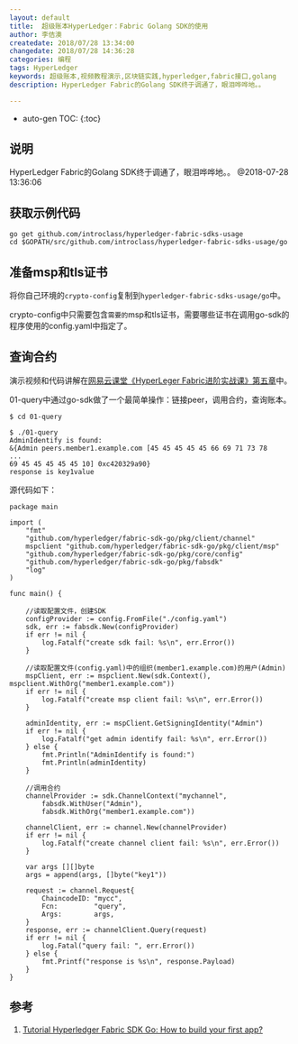 ```yaml
---
layout: default
title:  超级账本HyperLedger：Fabric Golang SDK的使用
author: 李佶澳
createdate: 2018/07/28 13:34:00
changedate: 2018/07/28 14:36:28
categories: 编程
tags: HyperLedger
keywords: 超级账本,视频教程演示,区块链实践,hyperledger,fabric接口,golang
description: HyperLedger Fabric的Golang SDK终于调通了，眼泪哗哗地。。

---
```


* auto-gen TOC:
{:toc}

## 说明

HyperLedger Fabric的Golang SDK终于调通了，眼泪哗哗地。。 @2018-07-28 13:36:06

## 获取示例代码

	go get github.com/introclass/hyperledger-fabric-sdks-usage
	cd $GOPATH/src/github.com/introclass/hyperledger-fabric-sdks-usage/go

## 准备msp和tls证书

将你自己环境的`crypto-config`复制到`hyperledger-fabric-sdks-usage/go`中。

crypto-config中只需要包含`需要的`msp和tls证书，需要哪些证书在调用go-sdk的程序使用的config.yaml中指定了。

## 查询合约

演示视频和代码讲解在[网易云课堂《HyperLeger Fabric进阶实战课》第五章](https://study.163.com/course/courseMain.htm?courseId=1005359012&share=2&shareId=400000000376006)中。

01-query中通过go-sdk做了一个最简单操作：链接peer，调用合约，查询账本。

	$ cd 01-query
	
	$ ./01-query
	AdminIdentify is found:
	&{Admin peers.member1.example.com [45 45 45 45 45 66 69 71 73 78
	...
	69 45 45 45 45 45 10] 0xc420329a90}
	response is key1value

源代码如下：

	package main
	
	import (
		"fmt"
		"github.com/hyperledger/fabric-sdk-go/pkg/client/channel"
		mspclient "github.com/hyperledger/fabric-sdk-go/pkg/client/msp"
		"github.com/hyperledger/fabric-sdk-go/pkg/core/config"
		"github.com/hyperledger/fabric-sdk-go/pkg/fabsdk"
		"log"
	)
	
	func main() {
	
		//读取配置文件，创建SDK
		configProvider := config.FromFile("./config.yaml")
		sdk, err := fabsdk.New(configProvider)
		if err != nil {
			log.Fatalf("create sdk fail: %s\n", err.Error())
		}
	
		//读取配置文件(config.yaml)中的组织(member1.example.com)的用户(Admin)
		mspClient, err := mspclient.New(sdk.Context(), mspclient.WithOrg("member1.example.com"))
		if err != nil {
			log.Fatalf("create msp client fail: %s\n", err.Error())
		}
	
		adminIdentity, err := mspClient.GetSigningIdentity("Admin")
		if err != nil {
			log.Fatalf("get admin identify fail: %s\n", err.Error())
		} else {
			fmt.Println("AdminIdentify is found:")
			fmt.Println(adminIdentity)
		}
	
		//调用合约
		channelProvider := sdk.ChannelContext("mychannel",
			fabsdk.WithUser("Admin"),
			fabsdk.WithOrg("member1.example.com"))
	
		channelClient, err := channel.New(channelProvider)
		if err != nil {
			log.Fatalf("create channel client fail: %s\n", err.Error())
		}
	
		var args [][]byte
		args = append(args, []byte("key1"))
	
		request := channel.Request{
			ChaincodeID: "mycc",
			Fcn:         "query",
			Args:        args,
		}
		response, err := channelClient.Query(request)
		if err != nil {
			log.Fatal("query fail: ", err.Error())
		} else {
			fmt.Printf("response is %s\n", response.Payload)
		}
	}

## 参考

1. [Tutorial Hyperledger Fabric SDK Go: How to build your first app?][1]

[1]: https://chainhero.io/2018/06/tutorial-build-blockchain-app-v1-1-0/  "Tutorial Hyperledger Fabric SDK Go: How to build your first app?" 
